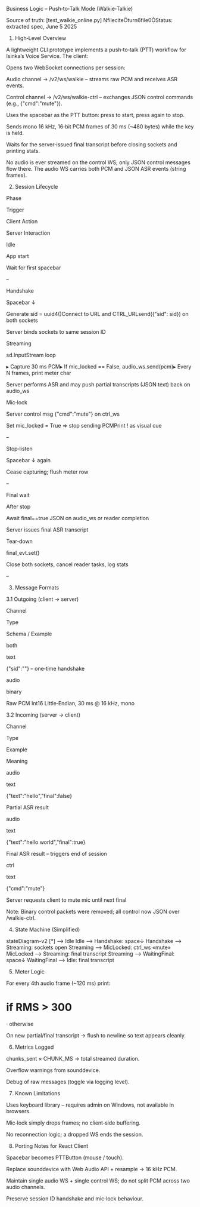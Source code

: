 Business Logic – Push‑to‑Talk Mode (Walkie‑Talkie)

Source of truth: [test_walkie_online.py] fileciteturn6file0Status: extracted spec, June 5 2025

1. High‑Level Overview

A lightweight CLI prototype implements a push‑to‑talk (PTT) workflow for Isinka’s Voice Service. The client:

Opens two WebSocket connections per session:

Audio channel → /v2/ws/walkie – streams raw PCM and receives ASR events.

Control channel → /v2/ws/walkie-ctrl – exchanges JSON control commands (e.g., {"cmd":"mute"}).

Uses the spacebar as the PTT button: press to start, press again to stop.

Sends mono 16 kHz, 16‑bit PCM frames of 30 ms (~480 bytes) while the key is held.

Waits for the server‑issued final transcript before closing sockets and printing stats.

No audio is ever streamed on the control WS; only JSON control messages flow there. The audio WS carries both PCM and JSON ASR events (string frames).

2. Session Lifecycle

Phase

Trigger

Client Action

Server Interaction

Idle

App start

Wait for first spacebar

–

Handshake

Spacebar ↓

Generate sid = uuid4()Connect to URL and CTRL_URLsend({"sid": sid}) on both sockets

Server binds sockets to same session ID

Streaming

sd.InputStream loop

▸ Capture 30 ms PCM▸ If mic_locked == False, audio_ws.send(pcm)▸ Every N frames, print meter char

Server performs ASR and may push partial transcripts (JSON text) back on audio_ws

Mic‑lock

Server control msg {"cmd":"mute"} on ctrl_ws

Set mic_locked = True ⇒ stop sending PCMPrint ! as visual cue

–

Stop‑listen

Spacebar ↓ again

Cease capturing; flush meter row

–

Final wait

After stop

Await final==true JSON on audio_ws or reader completion

Server issues final ASR transcript

Tear‑down

final_evt.set()

Close both sockets, cancel reader tasks, log stats

–

3. Message Formats

3.1 Outgoing (client → server)

Channel

Type

Schema / Example

both

text

{"sid":"<uuid>"} – one‑time handshake

audio

binary

Raw PCM Int16 Little‑Endian, 30 ms @ 16 kHz, mono

3.2 Incoming (server → client)

Channel

Type

Example

Meaning

audio

text

{"text":"hello","final":false}

Partial ASR result

audio

text

{"text":"hello world","final":true}

Final ASR result – triggers end of session

ctrl

text

{"cmd":"mute"}

Server requests client to mute mic until next final

Note: Binary control packets were removed; all control now JSON over /walkie-ctrl.

4. State Machine (Simplified)

stateDiagram-v2
    [*] --> Idle
    Idle --> Handshake: space↓
    Handshake --> Streaming: sockets open
    Streaming --> MicLocked: ctrl_ws «mute»
    MicLocked --> Streaming: final transcript
    Streaming --> WaitingFinal: space↓
    WaitingFinal --> Idle: final transcript

5. Meter Logic

For every 4th audio frame (~120 ms) print:

# if RMS > 300

· otherwise

On new partial/final transcript → flush to newline so text appears cleanly.

6. Metrics Logged

chunks_sent × CHUNK_MS → total streamed duration.

Overflow warnings from sounddevice.

Debug of raw messages (toggle via logging level).

7. Known Limitations

Uses keyboard library – requires admin on Windows, not available in browsers.

Mic‑lock simply drops frames; no client‑side buffering.

No reconnection logic; a dropped WS ends the session.

8. Porting Notes for React Client

Spacebar becomes PTTButton (mouse / touch).

Replace sounddevice with Web Audio API + resample → 16 kHz PCM.

Maintain single audio WS + single control WS; do not split PCM across two audio channels.

Preserve session ID handshake and mic‑lock behaviour.


